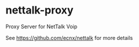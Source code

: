 # nettalk-proxy
Proxy Server for NetTalk Voip

See https://github.com/ecnx/nettalk for more details
